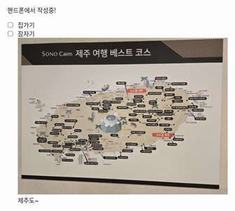 핸드폰에서 작성중!  
- [ ] 집가기  
- [ ] 잠자기  
![TIL_IMAGE](../../resources/images/06237a9d-0824-45dc-8cb8-5c4a1d8f297a-IMG_2365.jpeg)  
제주도~  
